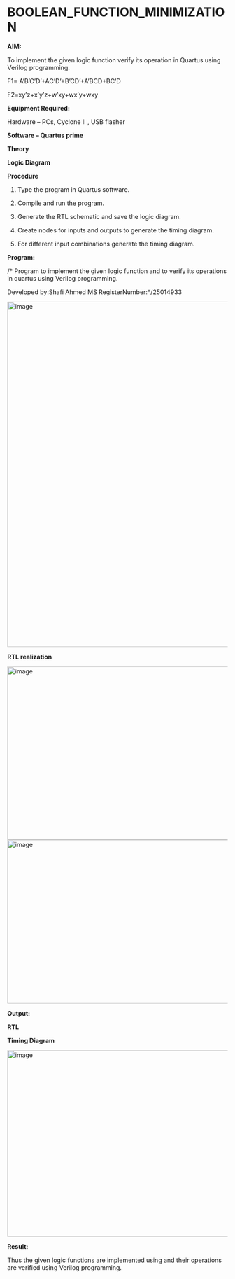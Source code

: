 # BOOLEAN_FUNCTION_MINIMIZATION

**AIM:**

To implement the given logic function verify its operation in Quartus using Verilog programming.

F1= A’B’C’D’+AC’D’+B’CD’+A’BCD+BC’D 

F2=xy’z+x’y’z+w’xy+wx’y+wxy

**Equipment Required:**

Hardware – PCs, Cyclone II , USB flasher

**Software – Quartus prime**

**Theory**

**Logic Diagram**

**Procedure**

1.	Type the program in Quartus software.

2.	Compile and run the program.

3.	Generate the RTL schematic and save the logic diagram.

4.	Create nodes for inputs and outputs to generate the timing diagram.

5.	For different input combinations generate the timing diagram.


**Program:**

/* Program to implement the given logic function and to verify its operations in quartus using Verilog programming. 

Developed by:Shafi Ahmed MS RegisterNumber:*/25014933

<img width="612" height="789" alt="image" src="https://github.com/user-attachments/assets/79522776-1a1b-4d2b-8658-36440553c0be" />


**RTL realization**

<img width="1026" height="396" alt="image" src="https://github.com/user-attachments/assets/9957a8a4-fe03-4ec6-9105-de0b79784c52" />

<img width="1035" height="374" alt="image" src="https://github.com/user-attachments/assets/5154e39e-26bd-4d57-be60-3256ca48f09b" />

**Output:**

**RTL**

**Timing Diagram**

<img width="1035" height="426" alt="image" src="https://github.com/user-attachments/assets/10c2b33b-584e-47c9-997a-a10e2f756776" />

**Result:**

Thus the given logic functions are implemented using and their operations are verified using Verilog programming.

